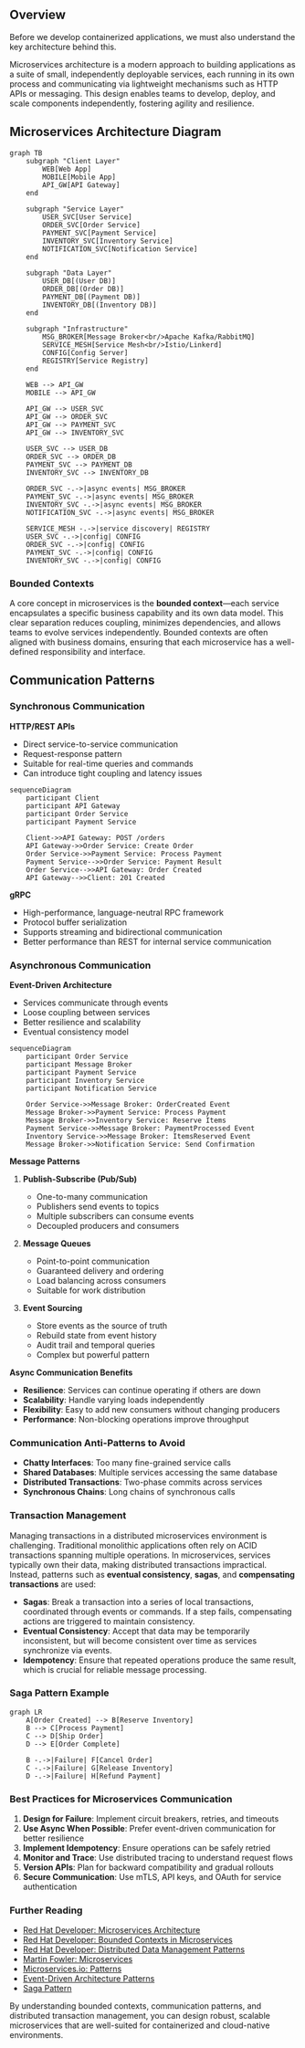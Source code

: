 ## Overview

Before we develop containerized applications, we must also understand the key architecture behind this. 

Microservices architecture is a modern approach to building applications as a suite of small, independently deployable services, each running in its own process and communicating via lightweight mechanisms such as HTTP APIs or messaging. This design enables teams to develop, deploy, and scale components independently, fostering agility and resilience.

## Microservices Architecture Diagram

```mermaid
graph TB
    subgraph "Client Layer"
        WEB[Web App]
        MOBILE[Mobile App]
        API_GW[API Gateway]
    end
    
    subgraph "Service Layer"
        USER_SVC[User Service]
        ORDER_SVC[Order Service]
        PAYMENT_SVC[Payment Service]
        INVENTORY_SVC[Inventory Service]
        NOTIFICATION_SVC[Notification Service]
    end
    
    subgraph "Data Layer"
        USER_DB[(User DB)]
        ORDER_DB[(Order DB)]
        PAYMENT_DB[(Payment DB)]
        INVENTORY_DB[(Inventory DB)]
    end
    
    subgraph "Infrastructure"
        MSG_BROKER[Message Broker<br/>Apache Kafka/RabbitMQ]
        SERVICE_MESH[Service Mesh<br/>Istio/Linkerd]
        CONFIG[Config Server]
        REGISTRY[Service Registry]
    end
    
    WEB --> API_GW
    MOBILE --> API_GW
    
    API_GW --> USER_SVC
    API_GW --> ORDER_SVC
    API_GW --> PAYMENT_SVC
    API_GW --> INVENTORY_SVC
    
    USER_SVC --> USER_DB
    ORDER_SVC --> ORDER_DB
    PAYMENT_SVC --> PAYMENT_DB
    INVENTORY_SVC --> INVENTORY_DB
    
    ORDER_SVC -.->|async events| MSG_BROKER
    PAYMENT_SVC -.->|async events| MSG_BROKER
    INVENTORY_SVC -.->|async events| MSG_BROKER
    NOTIFICATION_SVC -.->|async events| MSG_BROKER
    
    SERVICE_MESH -.->|service discovery| REGISTRY
    USER_SVC -.->|config| CONFIG
    ORDER_SVC -.->|config| CONFIG
    PAYMENT_SVC -.->|config| CONFIG
    INVENTORY_SVC -.->|config| CONFIG
```

### Bounded Contexts

A core concept in microservices is the **bounded context**—each service encapsulates a specific business capability and its own data model. This clear separation reduces coupling, minimizes dependencies, and allows teams to evolve services independently. Bounded contexts are often aligned with business domains, ensuring that each microservice has a well-defined responsibility and interface.

## Communication Patterns

### Synchronous Communication

**HTTP/REST APIs**
- Direct service-to-service communication
- Request-response pattern
- Suitable for real-time queries and commands
- Can introduce tight coupling and latency issues

```mermaid
sequenceDiagram
    participant Client
    participant API Gateway
    participant Order Service
    participant Payment Service
    
    Client->>API Gateway: POST /orders
    API Gateway->>Order Service: Create Order
    Order Service->>Payment Service: Process Payment
    Payment Service-->>Order Service: Payment Result
    Order Service-->>API Gateway: Order Created
    API Gateway-->>Client: 201 Created
```

**gRPC**
- High-performance, language-neutral RPC framework
- Protocol buffer serialization
- Supports streaming and bidirectional communication
- Better performance than REST for internal service communication

### Asynchronous Communication

**Event-Driven Architecture**
- Services communicate through events
- Loose coupling between services
- Better resilience and scalability
- Eventual consistency model

```mermaid
sequenceDiagram
    participant Order Service
    participant Message Broker
    participant Payment Service
    participant Inventory Service
    participant Notification Service
    
    Order Service->>Message Broker: OrderCreated Event
    Message Broker->>Payment Service: Process Payment
    Message Broker->>Inventory Service: Reserve Items
    Payment Service->>Message Broker: PaymentProcessed Event
    Inventory Service->>Message Broker: ItemsReserved Event
    Message Broker->>Notification Service: Send Confirmation
```

**Message Patterns**

1. **Publish-Subscribe (Pub/Sub)**
   - One-to-many communication
   - Publishers send events to topics
   - Multiple subscribers can consume events
   - Decoupled producers and consumers

2. **Message Queues**
   - Point-to-point communication
   - Guaranteed delivery and ordering
   - Load balancing across consumers
   - Suitable for work distribution

3. **Event Sourcing**
   - Store events as the source of truth
   - Rebuild state from event history
   - Audit trail and temporal queries
   - Complex but powerful pattern

**Async Communication Benefits**
- **Resilience**: Services can continue operating if others are down
- **Scalability**: Handle varying loads independently
- **Flexibility**: Easy to add new consumers without changing producers
- **Performance**: Non-blocking operations improve throughput

### Communication Anti-Patterns to Avoid

- **Chatty Interfaces**: Too many fine-grained service calls
- **Shared Databases**: Multiple services accessing the same database
- **Distributed Transactions**: Two-phase commits across services
- **Synchronous Chains**: Long chains of synchronous calls

### Transaction Management

Managing transactions in a distributed microservices environment is challenging. Traditional monolithic applications often rely on ACID transactions spanning multiple operations. In microservices, services typically own their data, making distributed transactions impractical. Instead, patterns such as **eventual consistency**, **sagas**, and **compensating transactions** are used:

- **Sagas**: Break a transaction into a series of local transactions, coordinated through events or commands. If a step fails, compensating actions are triggered to maintain consistency.
- **Eventual Consistency**: Accept that data may be temporarily inconsistent, but will become consistent over time as services synchronize via events.
- **Idempotency**: Ensure that repeated operations produce the same result, which is crucial for reliable message processing.

### Saga Pattern Example

```mermaid
graph LR
    A[Order Created] --> B[Reserve Inventory]
    B --> C[Process Payment]
    C --> D[Ship Order]
    D --> E[Order Complete]
    
    B -.->|Failure| F[Cancel Order]
    C -.->|Failure| G[Release Inventory]
    D -.->|Failure| H[Refund Payment]
```

### Best Practices for Microservices Communication

1. **Design for Failure**: Implement circuit breakers, retries, and timeouts
2. **Use Async When Possible**: Prefer event-driven communication for better resilience
3. **Implement Idempotency**: Ensure operations can be safely retried
4. **Monitor and Trace**: Use distributed tracing to understand request flows
5. **Version APIs**: Plan for backward compatibility and gradual rollouts
6. **Secure Communication**: Use mTLS, API keys, and OAuth for service authentication

### Further Reading

- [Red Hat Developer: Microservices Architecture](https://developers.redhat.com/topics/microservices)
- [Red Hat Developer: Bounded Contexts in Microservices](https://developers.redhat.com/articles/2021/09/15/bounded-contexts-microservices)
- [Red Hat Developer: Distributed Data Management Patterns](https://developers.redhat.com/articles/2021/09/15/distributed-data-management-microservices)
- [Martin Fowler: Microservices](https://martinfowler.com/articles/microservices.html)
- [Microservices.io: Patterns](https://microservices.io/patterns/index.html)
- [Event-Driven Architecture Patterns](https://microservices.io/patterns/data/event-driven-architecture.html)
- [Saga Pattern](https://microservices.io/patterns/data/saga.html)

By understanding bounded contexts, communication patterns, and distributed transaction management, you can design robust, scalable microservices that are well-suited for containerized and cloud-native environments.